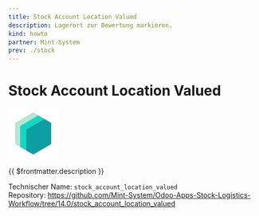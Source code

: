 ```yaml
---
title: Stock Account Location Valued
description: Lagerort zur Bewertung markieren.
kind: howto
partner: Mint-System
prev: ./stock
---
```


# Stock Account Location Valued

![icon_oms_box](attachments/icons_odoo_mint_system.png)

{{ $frontmatter.description }}

Technischer Name: `stock_account_location_valued`\
Repository: <https://github.com/Mint-System/Odoo-Apps-Stock-Logistics-Workflow/tree/14.0/stock_account_location_valued>
